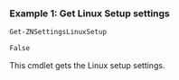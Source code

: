 ### Example 1: Get Linux Setup settings
```powershell
Get-ZNSettingsLinuxSetup

False
```

This cmdlet gets the Linux setup settings.

